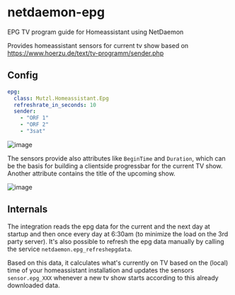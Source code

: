 # netdaemon-epg
EPG TV program guide for Homeassistant using NetDaemon

Provides homeassistant sensors for current tv show based on https://www.hoerzu.de/text/tv-programm/sender.php

## Config
```yaml
epg:
  class: Mutzl.Homeassistant.Epg
  refreshrate_in_seconds: 10
  sender:
    - "ORF 1"
    - "ORF 2"
    - "3sat"
```

![image](https://user-images.githubusercontent.com/2855185/116314245-23ff9580-a7af-11eb-9f68-b76f0982bc56.png)

The sensors provide also attributes like `BeginTime` and `Duration`, which can be the basis for building a clientside progressbar for the current TV show.
Another attribute contains the title of the upcoming show.

![image](https://user-images.githubusercontent.com/2855185/116314350-442f5480-a7af-11eb-9817-7dffe1461738.png)

## Internals
The integration reads the epg data for the current and the next day at startup and then once every day at 6:30am (to minimize the load on the 3rd party server).
It's also possible to refresh the epg data manually by calling the service `netdaemon.epg_refreshepgdata`.

Based on this data, it calculates what's currently on TV based on the (local) time of your homeassistant installation and updates the sensors `sensor.epg_XXX` whenever a new tv show starts according to this already downloaded data.
